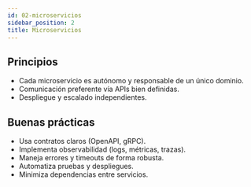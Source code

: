 ```yaml
---
id: 02-microservicios
sidebar_position: 2
title: Microservicios
---
```


## Principios

- Cada microservicio es autónomo y responsable de un único dominio.
- Comunicación preferente vía APIs bien definidas.
- Despliegue y escalado independientes.

## Buenas prácticas

- Usa contratos claros (OpenAPI, gRPC).
- Implementa observabilidad (logs, métricas, trazas).
- Maneja errores y timeouts de forma robusta.
- Automatiza pruebas y despliegues.
- Minimiza dependencias entre servicios.
